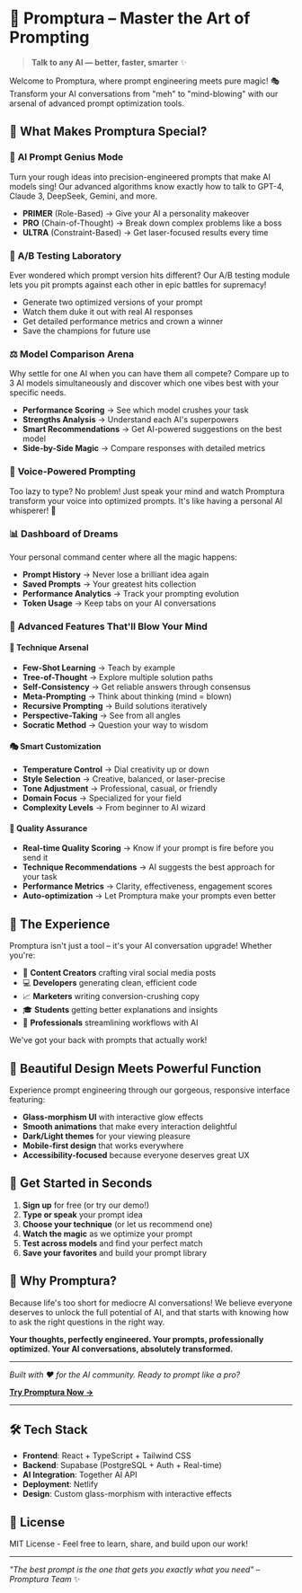 # 🚀 Promptura – Master the Art of Prompting

> **Talk to any AI — better, faster, smarter** ✨

Welcome to Promptura, where prompt engineering meets pure magic! 🎭 Transform your AI conversations from "meh" to "mind-blowing" with our arsenal of advanced prompt optimization tools.

## 🎯 What Makes Promptura Special?

### 🧠 **AI Prompt Genius Mode**
Turn your rough ideas into precision-engineered prompts that make AI models sing! Our advanced algorithms know exactly how to talk to GPT-4, Claude 3, DeepSeek, Gemini, and more.

- **PRIMER** (Role-Based) → Give your AI a personality makeover
- **PRO** (Chain-of-Thought) → Break down complex problems like a boss
- **ULTRA** (Constraint-Based) → Get laser-focused results every time

### 🧪 **A/B Testing Laboratory**
Ever wondered which prompt version hits different? Our A/B testing module lets you pit prompts against each other in epic battles for supremacy!

- Generate two optimized versions of your prompt
- Watch them duke it out with real AI responses
- Get detailed performance metrics and crown a winner
- Save the champions for future use

### ⚖️ **Model Comparison Arena**
Why settle for one AI when you can have them all compete? Compare up to 3 AI models simultaneously and discover which one vibes best with your specific needs.

- **Performance Scoring** → See which model crushes your task
- **Strengths Analysis** → Understand each AI's superpowers
- **Smart Recommendations** → Get AI-powered suggestions on the best model
- **Side-by-Side Magic** → Compare responses with detailed metrics

### 🎨 **Voice-Powered Prompting**
Too lazy to type? No problem! Just speak your mind and watch Promptura transform your voice into optimized prompts. It's like having a personal AI whisperer! 🎤

### 📊 **Dashboard of Dreams**
Your personal command center where all the magic happens:

- **Prompt History** → Never lose a brilliant idea again
- **Saved Prompts** → Your greatest hits collection
- **Performance Analytics** → Track your prompting evolution
- **Token Usage** → Keep tabs on your AI conversations

### 🌟 **Advanced Features That'll Blow Your Mind**

#### 🔬 **Technique Arsenal**
- **Few-Shot Learning** → Teach by example
- **Tree-of-Thought** → Explore multiple solution paths
- **Self-Consistency** → Get reliable answers through consensus
- **Meta-Prompting** → Think about thinking (mind = blown)
- **Recursive Prompting** → Build solutions iteratively
- **Perspective-Taking** → See from all angles
- **Socratic Method** → Question your way to wisdom

#### 🎭 **Smart Customization**
- **Temperature Control** → Dial creativity up or down
- **Style Selection** → Creative, balanced, or laser-precise
- **Tone Adjustment** → Professional, casual, or friendly
- **Domain Focus** → Specialized for your field
- **Complexity Levels** → From beginner to AI wizard

#### 🚀 **Quality Assurance**
- **Real-time Quality Scoring** → Know if your prompt is fire before you send it
- **Technique Recommendations** → AI suggests the best approach for your task
- **Performance Metrics** → Clarity, effectiveness, engagement scores
- **Auto-optimization** → Let Promptura make your prompts even better

## 🎪 **The Experience**

Promptura isn't just a tool – it's your AI conversation upgrade! Whether you're:

- 📝 **Content Creators** crafting viral social media posts
- 💻 **Developers** generating clean, efficient code
- 📈 **Marketers** writing conversion-crushing copy
- 🎓 **Students** getting better explanations and insights
- 🏢 **Professionals** streamlining workflows with AI

We've got your back with prompts that actually work!

## 🌈 **Beautiful Design Meets Powerful Function**

Experience prompt engineering through our gorgeous, responsive interface featuring:

- **Glass-morphism UI** with interactive glow effects
- **Smooth animations** that make every interaction delightful
- **Dark/Light themes** for your viewing pleasure
- **Mobile-first design** that works everywhere
- **Accessibility-focused** because everyone deserves great UX

## 🚀 **Get Started in Seconds**

1. **Sign up** for free (or try our demo!)
2. **Type or speak** your prompt idea
3. **Choose your technique** (or let us recommend one)
4. **Watch the magic** as we optimize your prompt
5. **Test across models** and find your perfect match
6. **Save your favorites** and build your prompt library

## 🎯 **Why Promptura?**

Because life's too short for mediocre AI conversations! We believe everyone deserves to unlock the full potential of AI, and that starts with knowing how to ask the right questions in the right way.

**Your thoughts, perfectly engineered. Your prompts, professionally optimized. Your AI conversations, absolutely transformed.**

---

*Built with ❤️ for the AI community. Ready to prompt like a pro?*

**[Try Promptura Now →](https://promptura.netlify.app/)**

---

## 🛠️ **Tech Stack**
- **Frontend**: React + TypeScript + Tailwind CSS
- **Backend**: Supabase (PostgreSQL + Auth + Real-time)
- **AI Integration**: Together AI API
- **Deployment**: Netlify
- **Design**: Custom glass-morphism with interactive effects

## 📄 **License**
MIT License - Feel free to learn, share, and build upon our work!

---

*"The best prompt is the one that gets you exactly what you need" – Promptura Team* ✨

